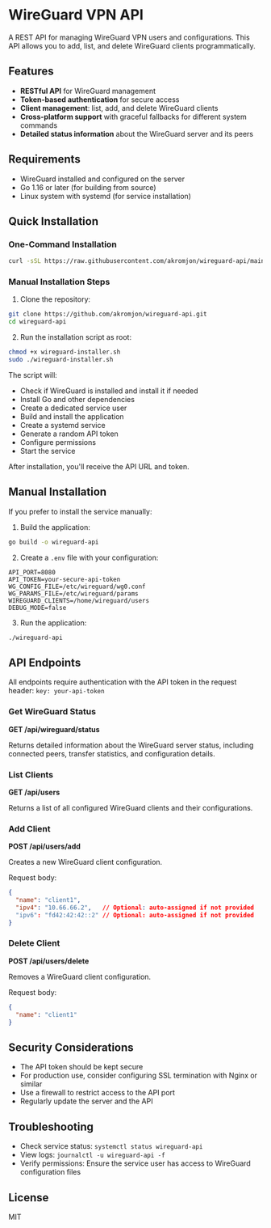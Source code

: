 # WireGuard VPN API

A REST API for managing WireGuard VPN users and configurations. This API allows you to add, list, and delete WireGuard clients programmatically.

## Features

- **RESTful API** for WireGuard management
- **Token-based authentication** for secure access
- **Client management**: list, add, and delete WireGuard clients
- **Cross-platform support** with graceful fallbacks for different system commands
- **Detailed status information** about the WireGuard server and its peers

## Requirements

- WireGuard installed and configured on the server
- Go 1.16 or later (for building from source)
- Linux system with systemd (for service installation)

## Quick Installation

### One-Command Installation
```bash
curl -sSL https://raw.githubusercontent.com/akromjon/wireguard-api/main/wireguard-installer.sh | sudo bash
```

### Manual Installation Steps
1. Clone the repository:
```bash
git clone https://github.com/akromjon/wireguard-api.git
cd wireguard-api
```

2. Run the installation script as root:
```bash
chmod +x wireguard-installer.sh
sudo ./wireguard-installer.sh
```

The script will:
- Check if WireGuard is installed and install it if needed
- Install Go and other dependencies
- Create a dedicated service user
- Build and install the application
- Create a systemd service
- Generate a random API token
- Configure permissions
- Start the service

After installation, you'll receive the API URL and token.

## Manual Installation

If you prefer to install the service manually:

1. Build the application:
```bash
go build -o wireguard-api
```

2. Create a `.env` file with your configuration:
```
API_PORT=8080
API_TOKEN=your-secure-api-token
WG_CONFIG_FILE=/etc/wireguard/wg0.conf
WG_PARAMS_FILE=/etc/wireguard/params
WIREGUARD_CLIENTS=/home/wireguard/users
DEBUG_MODE=false
```

3. Run the application:
```bash
./wireguard-api
```

## API Endpoints

All endpoints require authentication with the API token in the request header: `key: your-api-token`

### Get WireGuard Status

**GET /api/wireguard/status**

Returns detailed information about the WireGuard server status, including connected peers, transfer statistics, and configuration details.

### List Clients

**GET /api/users**

Returns a list of all configured WireGuard clients and their configurations.

### Add Client

**POST /api/users/add**

Creates a new WireGuard client configuration.

Request body:
```json
{
  "name": "client1",
  "ipv4": "10.66.66.2",   // Optional: auto-assigned if not provided
  "ipv6": "fd42:42:42::2" // Optional: auto-assigned if not provided
}
```

### Delete Client

**POST /api/users/delete**

Removes a WireGuard client configuration.

Request body:
```json
{
  "name": "client1"
}
```

## Security Considerations

- The API token should be kept secure
- For production use, consider configuring SSL termination with Nginx or similar
- Use a firewall to restrict access to the API port
- Regularly update the server and the API

## Troubleshooting

- Check service status: `systemctl status wireguard-api`
- View logs: `journalctl -u wireguard-api -f`
- Verify permissions: Ensure the service user has access to WireGuard configuration files

## License

MIT 